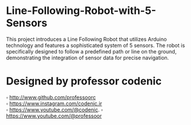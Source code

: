 # Line-Following-Robot-with-5-Sensors

This project introduces a Line Following Robot that utilizes Arduino technology and features a sophisticated system of 5 sensors. The robot is specifically designed to follow a predefined path or line on the ground, demonstrating the integration of sensor data for precise navigation.

# Designed by professor codenic

▫️ http://www.github.com/professoorc   
▫️ https://www.instagram.com/codenic.ir  
▫️ https://www.youtube.com/@codenic.
▫️ https://www.youtube.com/@professoor
